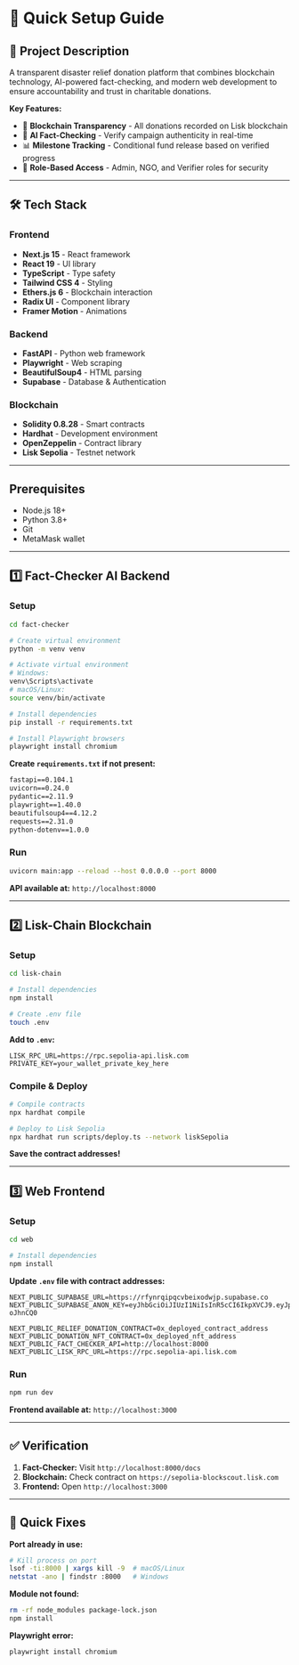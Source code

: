 # 🚀 Quick Setup Guide

## 📖 Project Description

A transparent disaster relief donation platform that combines blockchain technology, AI-powered fact-checking, and modern web development to ensure accountability and trust in charitable donations.

**Key Features:**
- 🔗 **Blockchain Transparency** - All donations recorded on Lisk blockchain
- 🤖 **AI Fact-Checking** - Verify campaign authenticity in real-time
- 📊 **Milestone Tracking** - Conditional fund release based on verified progress
- 🔐 **Role-Based Access** - Admin, NGO, and Verifier roles for security

---

## 🛠️ Tech Stack

### Frontend
- **Next.js 15** - React framework
- **React 19** - UI library
- **TypeScript** - Type safety
- **Tailwind CSS 4** - Styling
- **Ethers.js 6** - Blockchain interaction
- **Radix UI** - Component library
- **Framer Motion** - Animations

### Backend
- **FastAPI** - Python web framework
- **Playwright** - Web scraping
- **BeautifulSoup4** - HTML parsing
- **Supabase** - Database & Authentication

### Blockchain
- **Solidity 0.8.28** - Smart contracts
- **Hardhat** - Development environment
- **OpenZeppelin** - Contract library
- **Lisk Sepolia** - Testnet network

---

## Prerequisites

- Node.js 18+
- Python 3.8+
- Git
- MetaMask wallet

---

## 1️⃣ Fact-Checker AI Backend

### Setup

```bash
cd fact-checker

# Create virtual environment
python -m venv venv

# Activate virtual environment
# Windows:
venv\Scripts\activate
# macOS/Linux:
source venv/bin/activate

# Install dependencies
pip install -r requirements.txt

# Install Playwright browsers
playwright install chromium
```

**Create `requirements.txt` if not present:**
```txt
fastapi==0.104.1
uvicorn==0.24.0
pydantic==2.11.9
playwright==1.40.0
beautifulsoup4==4.12.2
requests==2.31.0
python-dotenv==1.0.0
```

### Run

```bash
uvicorn main:app --reload --host 0.0.0.0 --port 8000
```

**API available at:** `http://localhost:8000`

---

## 2️⃣ Lisk-Chain Blockchain

### Setup

```bash
cd lisk-chain

# Install dependencies
npm install

# Create .env file
touch .env
```

**Add to `.env`:**
```env
LISK_RPC_URL=https://rpc.sepolia-api.lisk.com
PRIVATE_KEY=your_wallet_private_key_here
```

### Compile & Deploy

```bash
# Compile contracts
npx hardhat compile

# Deploy to Lisk Sepolia
npx hardhat run scripts/deploy.ts --network liskSepolia
```

**Save the contract addresses!**

---

## 3️⃣ Web Frontend

### Setup

```bash
cd web

# Install dependencies
npm install
```

**Update `.env` file with contract addresses:**
```env
NEXT_PUBLIC_SUPABASE_URL=https://rfynrqipqcvbeixodwjp.supabase.co
NEXT_PUBLIC_SUPABASE_ANON_KEY=eyJhbGciOiJIUzI1NiIsInR5cCI6IkpXVCJ9.eyJpc3MiOiJzdXBhYmFzZSIsInJlZiI6InJmeW5ycWlwcWN2YmVpeG9kd2pwIiwicm9sZSI6ImFub24iLCJpYXQiOjE3NTk2Njg5MjEsImV4cCI6MjA3NTI0NDkyMX0.rdMg6U0M1BdStmfCOgvy2by2tZBC_P_8D34-oJhnCQ0

NEXT_PUBLIC_RELIEF_DONATION_CONTRACT=0x_deployed_contract_address
NEXT_PUBLIC_DONATION_NFT_CONTRACT=0x_deployed_nft_address
NEXT_PUBLIC_FACT_CHECKER_API=http://localhost:8000
NEXT_PUBLIC_LISK_RPC_URL=https://rpc.sepolia-api.lisk.com
```

### Run

```bash
npm run dev
```

**Frontend available at:** `http://localhost:3000`

---

## ✅ Verification

1. **Fact-Checker:** Visit `http://localhost:8000/docs`
2. **Blockchain:** Check contract on `https://sepolia-blockscout.lisk.com`
3. **Frontend:** Open `http://localhost:3000`

---

## 🐛 Quick Fixes

**Port already in use:**
```bash
# Kill process on port
lsof -ti:8000 | xargs kill -9  # macOS/Linux
netstat -ano | findstr :8000   # Windows
```

**Module not found:**
```bash
rm -rf node_modules package-lock.json
npm install
```

**Playwright error:**
```bash
playwright install chromium
```